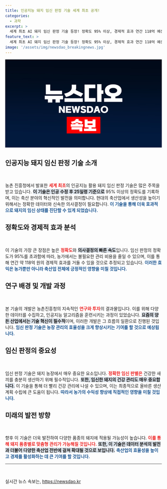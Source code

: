 ```yaml
---
title: 인공지능 돼지 임신 판정 기술 세계 최초 공개!
categories:
  - 과학
excerpt: >
  세계 최초 AI 돼지 임신 판정 기술 등장! 정확도 95% 이상, 경제적 효과 연간 118억 예상. 축산업의 미래를 바꿀 혁신적 성과에 주목하세요!
feature_text: >
  세계 최초 AI 돼지 임신 판정 기술 등장! 정확도 95% 이상, 경제적 효과 연간 118억 예상. 축산업의 미래를 바꿀 혁신적 성과에 주목하세요!
image: '/assets/img/newsdao_breakingnews.jpg'
---
```


<p><img src="/assets/img/newsdao_breakingnews.jpg" alt="firstkoreanews 속보" /></p>

<h2 data-ke-size="size26">인공지능 돼지 임신 판정 기술 소개</h2>

<p data-ke-size="size16">
&nbsp;</p>

<p>농촌 진흥청에서 발표한 <b><span style="color: #ee2323;">세계 최초</span></b>의 인공지능 활용 돼지 임신 판정 기술은 많은 주목을 받고 있습니다. <b><span style="background-color: #21538527;">이 기술은 인공 수정 후 25일령 기준으로</span></b> 95% 이상의 정확도를 기록하며, 이는 축산 분야의 혁신적인 발전을 의미합니다. 현대의 축산업에서 생산성을 높이기 위해서는 정확한 데이터와 신속한 의사결정이 필요합니다. <b><span style="color: #1a5490;">이 기술을 통해 더욱 효과적으로 돼지의 임신 상태를 진단할 수 있게 되었습니다.</span></b></p>

<h2 data-ke-size="size26">정확도와 경제적 효과 분석</h2>

<p data-ke-size="size16">
&nbsp;</p>

<p>이 기술의 가장 큰 장점은 높은 <b><span style="color: #ee2323;">정확도</span></b>와 <b><span style="background-color: #21538527;">의사결정의 빠른 속도</span></b>입니다. 임신 판정의 정확도가 95%를 초과함에 따라, 농가에서는 불필요한 관리 비용을 줄일 수 있으며, 이를 통해 연간 약 118억 원의 경제적 효과를 거둘 수 있을 것으로 추정되고 있습니다. <b><span style="color: #1a5490;">이러한 효익은 농가뿐만 아니라 축산업 전체에 긍정적인 영향을 미칠 것입니다.</span></b></p>

<h2 data-ke-size="size26">연구 배경 및 개발 과정</h2>

<p data-ke-size="size16">
&nbsp;</p>

<p>본 기술의 개발은 농촌진흥청의 지속적인 <b><span style="color: #ee2323;">연구와 투자</span></b>의 결과물입니다. 이를 위해 다양한 데이터를 수집하고, 인공지능 알고리즘을 훈련시키는 과정이 있었습니다. <b><span style="background-color: #21538527;">요즘의 양돈 산업에서는 기술 혁신이 필수적</span></b>이며, 이러한 개발은 그 흐름의 일환으로 진행된 것입니다. <b><span style="color: #1a5490;">임신 판정 기술은 농장 관리의 효율성을 크게 향상시키는 기여를 할 것으로 예상됩니다.</span></b></p>

<h2 data-ke-size="size26">임신 판정의 중요성</h2>

<p data-ke-size="size16">
&nbsp;</p>

<p>임신 판정 기술은 돼지 농장에서 매우 중요한 요소입니다. <b><span style="color: #ee2323;">정확한 임신 판별은</span></b> 건강한 새끼를 충분히 생산하기 위해 필수적입니다. <b><span style="background-color: #21538527;">또한, 임신한 돼지의 건강 관리도 매우 중요합니다.</span></b> 이 기술을 통해 더 빨리 건강 관리에 나설 수 있으며, 이는 최종적으로 올바른 생산 계획 수립에 큰 도움이 됩니다. <b><span style="color: #1a5490;">따라서 농가의 수익성 향상에 직접적인 영향을 미칠 것입니다.</span></b></p>

<h2 data-ke-size="size26">미래의 발전 방향</h2>

<p data-ke-size="size16">
&nbsp;</p>

<p>향후 이 기술은 더욱 발전하여 다양한 품종의 돼지에 적용될 가능성이 높습니다. <b><span style="color: #ee2323;">이를 통해 돼지 품종별로 맞춤형 관리가 가능해질 것입니다.</span></b> <b><span style="background-color: #21538527;">또한, 이 기술은 데이터 분석의 발전과 더불어 다양한 축산업 전반에 걸쳐 확대될 것으로 보입니다.</span></b> <b><span style="color: #1a5490;">축산업의 효율성을 높이고 경제를 활성화하는 데 큰 기여를 할 것입니다.</span></b></p>

<hr style="height:1px; border:none; background-color:#333;"/>

<p data-ke-size="size16">
&nbsp;</p>
실시간 뉴스 속보는, <a href="https://newsdao.kr" rel="dofollow">https://newsdao.kr</a>


